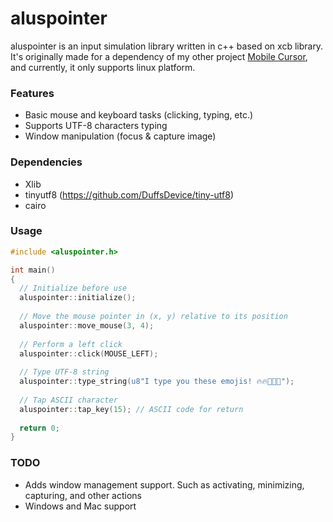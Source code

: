 # aluspointer
aluspointer is an input simulation library written in c++ based on xcb library. It's originally made for a dependency of my other project [Mobile Cursor](https://github.com/azmy60/mobile-cursor), and currently, it only supports linux platform.

### Features
- Basic mouse and keyboard tasks (clicking, typing, etc.)
- Supports UTF-8 characters typing
- Window manipulation (focus & capture image)

### Dependencies
- Xlib
- tinyutf8 (https://github.com/DuffsDevice/tiny-utf8)
- cairo

### Usage
```C++
#include <aluspointer.h>

int main()
{
  // Initialize before use
  aluspointer::initialize();
  
  // Move the mouse pointer in (x, y) relative to its position
  aluspointer::move_mouse(3, 4);
  
  // Perform a left click 
  aluspointer::click(MOUSE_LEFT);
  
  // Type UTF-8 string
  aluspointer::type_string(u8"I type you these emojis! 🔥🔥💯💯😂");
  
  // Tap ASCII character
  aluspointer::tap_key(15); // ASCII code for return
  
  return 0;
}
```

### TODO
- Adds window management support. Such as activating, minimizing, capturing, and other actions
- Windows and Mac support
